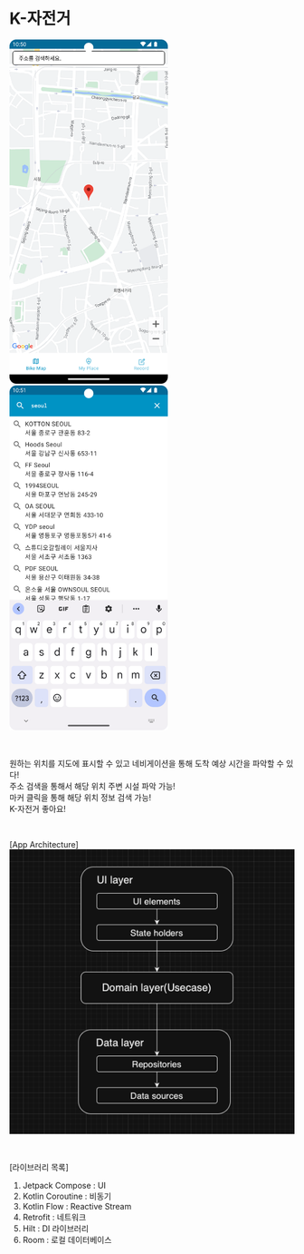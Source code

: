 # K-자전거
<p>
  <img src="./images/main.png" width="280">
  <img src="./images/search_address.png" width="280">
</p>

<br>

원하는 위치를 지도에 표시할 수 있고 네비게이션을 통해 도착 예상 시간을 파악할 수 있다!<br>
주소 검색을 통해서 해당 위치 주변 시설 파악 가능!<br>
마커 클릭을 통해 해당 위치 정보 검색 가능!<br>
K-자전거 좋아요!<br>

<br>

[App Architecture]<br>
<img src="./images/layer.png">

<br>

[라이브러리 목록]<br>
1. Jetpack Compose : UI<br>
2. Kotlin Coroutine : 비동기<br>
3. Kotlin Flow : Reactive Stream
4. Retrofit : 네트워크
6. Hilt : DI 라이브러리
7. Room : 로컬 데이터베이스

